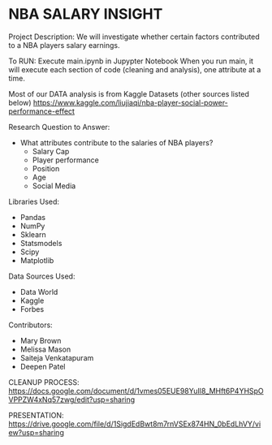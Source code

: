 
# NBA SALARY INSIGHT

Project Description: We will investigate whether certain factors contributed to a NBA players salary earnings. 

To RUN: Execute main.ipynb in Jupypter Notebook
When you run main, it will execute each section of code (cleaning and analysis), one attribute at a time.

Most of our DATA analysis is from Kaggle Datasets (other sources listed below)
https://www.kaggle.com/liujiaqi/nba-player-social-power-performance-effect

Research Question to Answer: 
  - What attributes contribute to the salaries of NBA players?
    - Salary Cap
    - Player performance
    - Position
    - Age
    - Social Media

Libraries Used:
* Pandas
* NumPy
* Sklearn
* Statsmodels
* Scipy
* Matplotlib

Data Sources Used:
* Data World
* Kaggle
* Forbes

Contributors:
* Mary Brown
* Melissa Mason
* Saiteja Venkatapuram
* Deepen Patel

CLEANUP PROCESS:
https://docs.google.com/document/d/1vmes05EUE98YuIl8_MHft6P4YHSpOVPPZW4xNq57zwg/edit?usp=sharing

PRESENTATION:
https://drive.google.com/file/d/1SigdEdBwt8m7rnVSEx874HN_0bEdLhVY/view?usp=sharing



